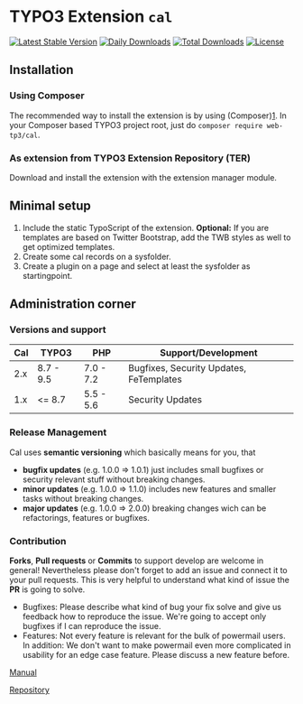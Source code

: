 # TYPO3 Extension ``cal``
[![Latest Stable Version](https://poser.pugx.org/web-tp3/cal/v/stable)](https://packagist.org/packages/web-tp3/cal)
[![Daily Downloads](https://poser.pugx.org/web-tp3/cal/d/daily)](https://packagist.org/packages/web-tp3/cal)
[![Total Downloads](https://poser.pugx.org/web-tp3/cal/downloads)](https://packagist.org/packages/web-tp3/cal)
[![License](https://poser.pugx.org/web-tp3/cal/license)](https://packagist.org/packages/web-tp3/cal)


## Installation

### Using Composer

The recommended way to install the extension is by using (Composer)[1]. In your Composer based TYPO3 project root, just do `composer require web-tp3/cal`. 

### As extension from TYPO3 Extension Repository (TER)

Download and install the extension with the extension manager module.

## Minimal setup

1) Include the static TypoScript of the extension. **Optional:** If you are templates are based on Twitter Bootstrap, add the TWB styles as well to get optimized templates.
2) Create some cal records on a sysfolder.
3) Create a plugin on a page and select at least the sysfolder as startingpoint.

## Administration corner

### Versions and support

| Cal           | TYPO3      | PHP       | Support/Development                     |
| ------------- | ---------- | ----------|---------------------------------------- |
| 2.x           | 8.7 - 9.5  | 7.0 - 7.2 | Bugfixes, Security Updates, FeTemplates |
| 1.x           | <= 8.7     | 5.5 - 5.6 | Security Updates                        |

### Release Management

Cal uses **semantic versioning** which basically means for you, that 
- **bugfix updates** (e.g. 1.0.0 => 1.0.1) just includes small bugfixes or security relevant stuff without breaking changes.
- **minor updates** (e.g. 1.0.0 => 1.1.0) includes new features and smaller tasks without breaking changes.
- **major updates** (e.g. 1.0.0 => 2.0.0) breaking changes wich can be refactorings, features or bugfixes.

### Contribution


**Forks**, **Pull requests** or **Commits** to support develop are welcome in general! Nevertheless please don't forget to add an issue and connect it to your pull requests. This
is very helpful to understand what kind of issue the **PR** is going to solve.

- Bugfixes: Please describe what kind of bug your fix solve and give us feedback how to reproduce the issue. We're going
to accept only bugfixes if I can reproduce the issue.
- Features: Not every feature is relevant for the bulk of powermail users. In addition: We don't want to make powermail
even more complicated in usability for an edge case feature. Please discuss a new feature before.

[1]: https://getcomposer.org/

[Manual](https://web.tp3.de/manual/cal.html)

[Repository](https://bitbucket.org/web-tp3/cal)

